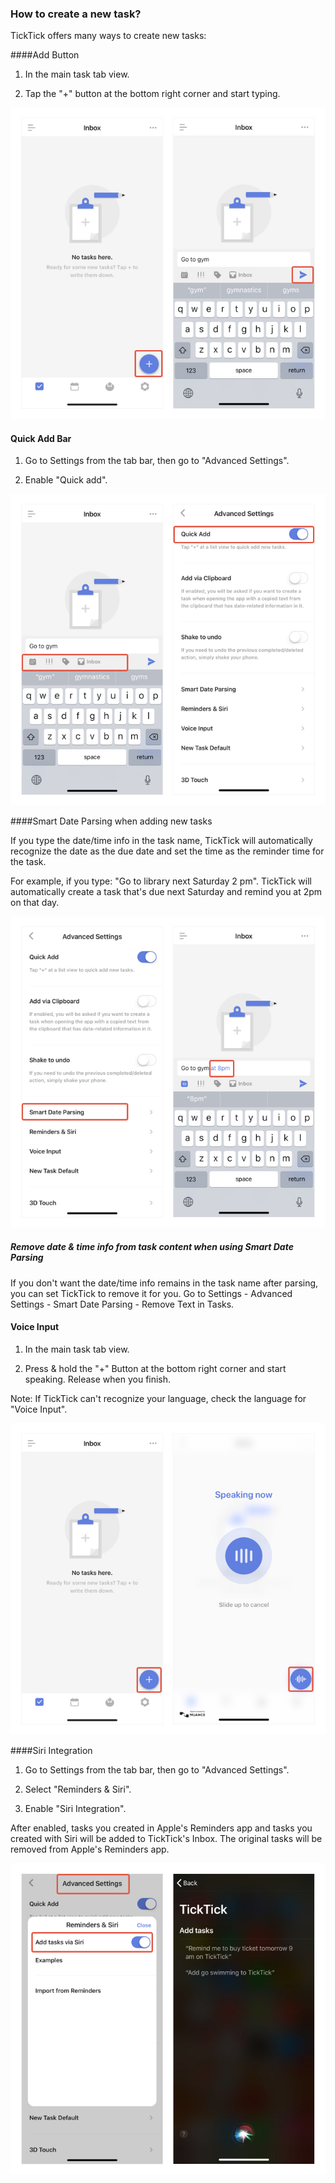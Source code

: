 ### How to create a new task?

TickTick offers many ways to create new tasks:

####Add Button

1. In the main task tab view.

2. Tap the "+" button at the bottom right corner and start typing.

![ioscreatetask1](../../images/ticktick-ios-app/task/createtask1.jpg)

#### Quick Add Bar

1. Go to Settings from the tab bar, then go to "Advanced Settings".

2. Enable "Quick add". 

![ioscreatetask2](../../images/ticktick-ios-app/task/createtask2.jpg)

####Smart Date Parsing when adding new tasks

If you type the date/time info in the task name, TickTick will automatically recognize the date as the due date and set the time as the reminder time for the task.

For example, if you type: "Go to library next Saturday 2 pm". TickTick will automatically create a task that's due next Saturday and remind you at 2pm on that day.

![ioscreatetask3](../../images/ticktick-ios-app/task/createtask3.jpg)

##### Remove date & time info from task content when using Smart Date Parsing

If you don't want the date/time info remains in the task name after parsing, you can set TickTick to remove it for you. Go to Settings - Advanced Settings - Smart Date Parsing - Remove Text in Tasks.



#### Voice Input

1. In the main task tab view.

2. Press & hold the "+" Button at the bottom right corner and start speaking. Release when you finish. 

Note: If TickTick can't recognize your language, check the language for "Voice Input".

![ioscreatetask4](../../images/ticktick-ios-app/task/createtask4.jpg)

####Siri Integration

1. Go to Settings from the tab bar, then go to "Advanced Settings".

3. Select "Reminders & Siri".

4. Enable "Siri Integration".

After enabled, tasks you created in Apple's Reminders app and tasks you created with Siri will be added to TickTick's Inbox. The original tasks will be removed from Apple's Reminders app.

![ioscreatetask5](../../images/ticktick-ios-app/task/createtask5.jpg)

